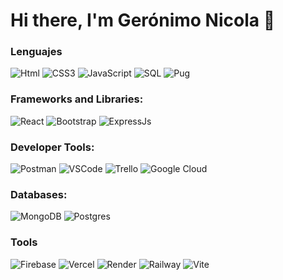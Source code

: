 # Hi there, I'm Gerónimo Nicola 👋

### Lenguajes
![Html](https://img.shields.io/badge/HTML5-E34F26?style=for-the-badge&logo=html5&logoColor=white)
![CSS3](https://img.shields.io/badge/css3-%231572B6.svg?style=for-the-badge&logo=css3&logoColor=white)
![JavaScript](https://img.shields.io/badge/javascript-%23323330.svg?style=for-the-badge&logo=javascript&logoColor=%23F7DF1E)
![SQL](https://camo.githubusercontent.com/4ed1fe3ec872f44fe743932bcf4eb6d18ad8568e8d6d19e16d8d96864f6acd33/68747470733a2f2f637573746f6d2d69636f6e2d6261646765732e64656d6f6c61622e636f6d2f62616467652f53514c2d3032354538432e7376673f6c6f676f3d6461746162617365266c6f676f436f6c6f723d7768697465)
![Pug](https://img.shields.io/badge/Pug-E3C29B?style=for-the-badge&logo=pug&logoColor=black)

### Frameworks and Libraries:

![React](https://img.shields.io/badge/React-20232A?style=for-the-badge&logo=react&logoColor=61DAFB)
![Bootstrap](https://img.shields.io/badge/Bootstrap-563D7C?style=for-the-badge&logo=bootstrap&logoColor=white)
![ExpressJs](https://img.shields.io/badge/Express%20js-000000?style=for-the-badge&logo=express&logoColor=white)

### Developer Tools:

![Postman](https://img.shields.io/badge/Postman-FF6C37?style=for-the-badge&logo=Postman&logoColor=white)
![VSCode](https://img.shields.io/badge/Vite-B73BFE?style=for-the-badge&logo=vite&logoColor=FFD62E)
![Trello](https://img.shields.io/badge/Trello-0052CC?style=for-the-badge&logo=trello&logoColor=white)
![Google Cloud](https://img.shields.io/badge/GoogleCloud-%234285F4.svg?style=for-the-badge&logo=google-cloud&logoColor=white)


### Databases:

![MongoDB](https://img.shields.io/badge/MongoDB-%234ea94b.svg?style=for-the-badge&logo=mongodb&logoColor=white)
![Postgres](https://img.shields.io/badge/postgres-%23316192.svg?style=for-the-badge&logo=postgresql&logoColor=white)

### Tools
![Firebase](https://img.shields.io/badge/Firebase-039BE5?style=for-the-badge&logo=Firebase&logoColor=white)
![Vercel](https://img.shields.io/badge/vercel-%23000000.svg?style=for-the-badge&logo=vercel&logoColor=white)
![Render](https://img.shields.io/badge/Render-%46E3B7.svg?style=for-the-badge&logo=render&logoColor=white)
![Railway](https://img.shields.io/badge/Railway-131415?style=for-the-badge&logo=railway&logoColor=white)
![Vite](https://img.shields.io/badge/Trello-0052CC?style=for-the-badge&logo=trello&logoColor=white)


<!--
**gero16/gero16** is a ✨ _special_ ✨ repository because its `README.md` (this file) appears on your GitHub profile.

Here are some ideas to get you started:

- 🔭 I’m currently working on ...
- 🌱 I’m currently learning ...
- 👯 I’m looking to collaborate on ...
- 🤔 I’m looking for help with ...
- 💬 Ask me about ...
- 📫 How to reach me: ...
- 😄 Pronouns: ...
- ⚡ Fun fact: ...
-->
